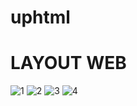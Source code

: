 # uphtml

<H1>LAYOUT WEB</H1>


![1](https://github.com/silvyameliaperdani/uphtml/assets/121029600/57e2603b-269f-4851-ba7c-4c7f7b3ac894)
![2](https://github.com/silvyameliaperdani/uphtml/assets/121029600/1ea0329c-d2f7-4bc6-9c15-c78b2ceea917)
![3](https://github.com/silvyameliaperdani/uphtml/assets/121029600/f6c7d781-6a56-4524-bf8a-e1d774b9c3c5)
![4](https://github.com/silvyameliaperdani/uphtml/assets/121029600/8357ee2e-501b-455a-ba27-4782df4b8496)

